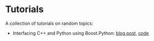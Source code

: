# Tutorials
A collection of tutorials on random topics:

- Interfacing C++ and Python using Boost.Python: [blog post](https://flanusse.net/interfacing-c++-with-python.html), [code](PythonC++)
